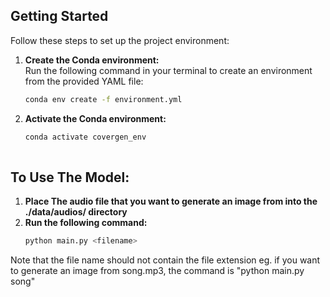 ## Getting Started

Follow these steps to set up the project environment:

1. **Create the Conda environment:**  
   Run the following command in your terminal to create an environment from the provided YAML file:

   ```bash
   conda env create -f environment.yml

2. **Activate the Conda environment:**
   ```bash
   conda activate covergen_env
  
## To Use The Model:
1. **Place The audio file that you want to generate an image from into the ./data/audios/ directory**
2. **Run the following command:**
   ```bash
   python main.py <filename>
Note that the file name should not contain the file extension eg. if you want to generate an image from song.mp3, the command is "python main.py song"
